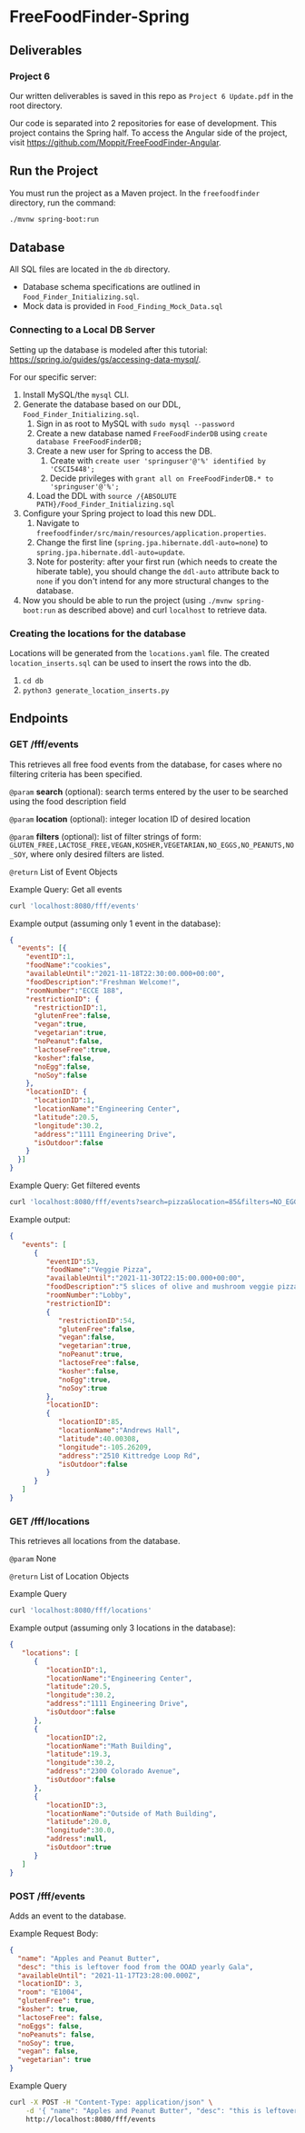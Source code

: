 # FreeFoodFinder-Spring

## Deliverables

### Project 6
Our written deliverables is saved in this repo as `Project 6 Update.pdf` in the root directory.

Our code is separated into 2 repositories for ease of development. This project contains the Spring half. To access the Angular side of the project, visit https://github.com/Moppit/FreeFoodFinder-Angular. 

## Run the Project
You must run the project as a Maven project. In the `freefoodfinder` directory, run the command:
```bash
./mvnw spring-boot:run
```

## Database
All SQL files are located in the `db` directory.
- Database schema specifications are outlined in `Food_Finder_Initializing.sql`.
- Mock data is provided in `Food_Finding_Mock_Data.sql`

### Connecting to a Local DB Server
Setting up the database is modeled after this tutorial: https://spring.io/guides/gs/accessing-data-mysql/.

For our specific server:

1. Install MySQL/the `mysql` CLI. 
2. Generate the database based on our DDL, `Food_Finder_Initializing.sql`.
   1. Sign in as root to MySQL with `sudo mysql --password`
   2. Create a new database named `FreeFoodFinderDB` using `create database FreeFoodFinderDB;`
   3. Create a new user for Spring to access the DB.
      1. Create with `create user 'springuser'@'%' identified by 'CSCI5448';`
      2. Decide privileges with `grant all on FreeFoodFinderDB.* to 'springuser'@'%';`
   4. Load the DDL with `source /{ABSOLUTE PATH}/Food_Finder_Initializing.sql`
3. Configure your Spring project to load this new DDL.
   1. Navigate to `freefoodfinder/src/main/resources/application.properties`.
   2. Change the first line (`spring.jpa.hibernate.ddl-auto=none`) to `spring.jpa.hibernate.ddl-auto=update`.
   3. Note for posterity: after your first run (which needs to create the hiberate table), you should change the `ddl-auto` attribute back to `none` if you don't intend for any more structural changes to the database.
4. Now you should be able to run the project (using `./mvnw spring-boot:run` as described above) and curl `localhost` to retrieve data.

### Creating the locations for the database
Locations will be generated from the `locations.yaml` file. The created `location_inserts.sql` can be used to insert the rows into the db.
1. `cd db`
2. `python3 generate_location_inserts.py`

## Endpoints

### GET /fff/events
This retrieves all free food events from the database, for cases where no filtering criteria has been specified.

`@param` **search** (optional): search terms entered by the user to be searched using the food description field

`@param` **location** (optional): integer location ID of desired location

`@param` **filters** (optional): list of filter strings of form: `GLUTEN_FREE,LACTOSE_FREE,VEGAN,KOSHER,VEGETARIAN,NO_EGGS,NO_PEANUTS,NO_SOY`, where only desired filters are listed.

`@return` List of Event Objects

Example Query: Get all events
```bash
curl 'localhost:8080/fff/events'
```

Example output (assuming only 1 event in the database):
```json
{
  "events": [{
    "eventID":1,
    "foodName":"cookies",
    "availableUntil":"2021-11-18T22:30:00.000+00:00",
    "foodDescription":"Freshman Welcome!",
    "roomNumber":"ECCE 188",
    "restrictionID": {
      "restrictionID":1,
      "glutenFree":false,
      "vegan":true,
      "vegetarian":true,
      "noPeanut":false,
      "lactoseFree":true,
      "kosher":false,
      "noEgg":false,
      "noSoy":false
    },
    "locationID": {
      "locationID":1,
      "locationName":"Engineering Center",
      "latitude":20.5,
      "longitude":30.2,
      "address":"1111 Engineering Drive",
      "isOutdoor":false
    }
  }]
}
```

Example Query: Get filtered events
```bash
curl 'localhost:8080/fff/events?search=pizza&location=85&filters=NO_EGGS'
```

Example output:
```json
{
   "events": [
      {
         "eventID":53,
         "foodName":"Veggie Pizza",
         "availableUntil":"2021-11-30T22:15:00.000+00:00",
         "foodDescription":"5 slices of olive and mushroom veggie pizza. ",
         "roomNumber":"Lobby",
         "restrictionID":
         {
            "restrictionID":54,
            "glutenFree":false,
            "vegan":false,
            "vegetarian":true,
            "noPeanut":true,
            "lactoseFree":false,
            "kosher":false,
            "noEgg":true,
            "noSoy":true
         },
         "locationID":
         {
            "locationID":85,
            "locationName":"Andrews Hall",
            "latitude":40.00308,
            "longitude":-105.26209,
            "address":"2510 Kittredge Loop Rd",
            "isOutdoor":false
         }
      }
   ]
}
```

### GET /fff/locations
This retrieves all locations from the database.

`@param` None

`@return` List of Location Objects

Example Query
```bash
curl 'localhost:8080/fff/locations'
```

Example output (assuming only 3 locations in the database):
```json
{
   "locations": [
      {
         "locationID":1,
         "locationName":"Engineering Center",
         "latitude":20.5,
         "longitude":30.2,
         "address":"1111 Engineering Drive",
         "isOutdoor":false
      },
      {
         "locationID":2,
         "locationName":"Math Building",
         "latitude":19.3,
         "longitude":30.2,
         "address":"2300 Colorado Avenue",
         "isOutdoor":false
      },
      {
         "locationID":3,
         "locationName":"Outside of Math Building",
         "latitude":20.0,
         "longitude":30.0,
         "address":null,
         "isOutdoor":true
      }
   ]
}
```

### POST /fff/events
Adds an event to the database.

Example Request Body:
```json
{
  "name": "Apples and Peanut Butter",
  "desc": "this is leftover food from the OOAD yearly Gala",
  "availableUntil": "2021-11-17T23:28:00.000Z",
  "locationID": 3,
  "room": "E1004",
  "glutenFree": true,
  "kosher": true,
  "lactoseFree": false,
  "noEggs": false,
  "noPeanuts": false,
  "noSoy": true,
  "vegan": false,
  "vegetarian": true
} 
```

Example Query
```bash
curl -X POST -H "Content-Type: application/json" \
    -d '{ "name": "Apples and Peanut Butter", "desc": "this is leftover food from the OOAD yearly Gala", "availableUntil": "2021-11-30T23:28:00.000Z", "locationID": 3, "room": "E1004", "glutenFree": true, "kosher": true, "lactoseFree": false, "noEggs": false, "noPeanuts": false, "noSoy": true, "vegan": false, "vegetarian": true}' \
    http://localhost:8080/fff/events
```
